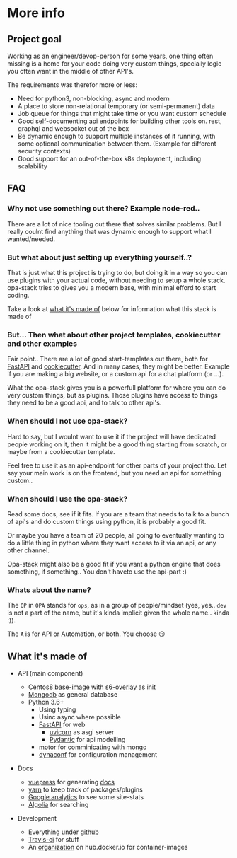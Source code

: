 # More info

## Project goal

Working as an engineer/devop-person for some years, one thing often missing is a home for your code doing very custom things, specially logic you often want in the middle of other API's.

The requirements was therefor more or less:

* Need for python3, non-blocking, async and modern
* A place to store non-relational temporary (or semi-permanent) data
* Job queue for things that might take time or you want custom schedule
* Good self-documenting api endpoints for building other tools on. rest, graphql and websocket out of the box
* Be dynamic enough to support multiple instances of it running, with some optional communication between them. (Example for different security contexts)
* Good support for an out-of-the-box k8s deployment, including scalability


## FAQ

### Why not use something out there? Example node-red..

There are a lot of nice tooling out there that solves similar problems. But I really coulnt find anything that was dynamic enough to support what I wanted/needed.

### But what about just setting up everything yourself..?

That is just what this project is trying to do, but doing it in a way so you can use plugins with your actual code, without needing to setup a whole stack. opa-stack tries to gives you a modern base, with minimal efford to start coding.

Take a look at [what it's made of](#what-it-s-made-of) below for information what this stack is made of

### But... Then what about other project templates, cookiecutter and other examples

Fair point.. There are a lot of good start-templates out there, both for [FastAPI](https://fastapi.tiangolo.com/project-generation/) and [cookiecutter](https://github.com/cookiecutter/cookiecutter).
And in many cases, they might be better. Example if you are making a big website, or a custom api for a chat platform (or ...).

What the opa-stack gives you is a powerfull platform for where you can do very custom things, but as plugins. Those plugins have access to things they need to be a good api, and to talk to other api's.

### When should I not use opa-stack?

Hard to say, but I woulnt want to use it if the project will have dedicated people working on it, then it might be a good thing starting from scratch, or maybe from a cookiecutter template.

Feel free to use it as an api-endpoint for other parts of your project tho. Let say your main work is on the frontend, but you need an api for something custom..

### When should I use the opa-stack?

Read some docs, see if it fits. If you are a team that needs to talk to a bunch of api's and do custom things using python, it is probably a good fit.

Or maybe you have a team of 20 people, all going to eventually wanting to do a little thing in python where they want access to it via an api, or any other channel.

Opa-stack might also be a good fit if you want a python engine that does something, if something.. You don't haveto use the api-part :)

### Whats about the name?

The `OP` in `OPA` stands for `ops`, as in a group of people/mindset (yes, yes.. `dev` is not a part of the name, but it's kinda implicit given the whole name.. kinda :)).

The `A` is for API or Automation, or both. You choose :smirk:


## What it's made of

* API (main component)
  * Centos8 [base-image](https://hub.docker.com/r/opastack/base-centos) with [s6-overlay](https://github.com/just-containers/s6-overlay) as init
  * [Mongodb](https://www.mongodb.com/) as general database
  * Python 3.6+
    * Using typing
    * Usinc async where possible
    * [FastAPI](https://fastapi.tiangolo.com/) for web
      * [uvicorn](https://www.uvicorn.org/) as asgi server
      * [Pydantic](https://pydantic-docs.helpmanual.io/) for api modelling
    * [motor](https://motor.readthedocs.io/) for comminicating with mongo
    * [dynaconf](https://dynaconf.readthedocs.io/) for configuration management

* Docs
  * [vuepress](vuepress.vuejs.org/) for generating [docs](https://github.com/opa-stack/opa-stack.github.io)
  * [yarn](https://yarnpkg.com/) to keep track of packages/plugins
  * [Google analytics](https://analytics.google.com/) to see some site-stats
  * [Algolia](https://www.algolia.com/ref/docsearch/) for searching

* Development
  * Everything under [github](https://github.com/opa-stack)
  * [Travis-ci](https://travis-ci.org/opa-stack/) for stuff
  * An [organization](https://hub.docker.com/orgs/opastack) on hub.docker.io for container-images